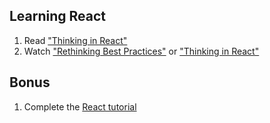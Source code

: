 ## Learning React
 1. Read ["Thinking in React"](https://facebook.github.io/react/docs/thinking-in-react.html)
 2. Watch ["Rethinking Best Practices"](https://facebook.github.io/react/docs/videos.html) or ["Thinking in React"](http://tagtree.tv/thinking-in-react)

## Bonus
 1. Complete the [React tutorial](https://facebook.github.io/react/docs/tutorial.html)
